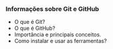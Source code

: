 ### Informações sobre Git e GitHub

- O que é Git?
- O que é GitHub?
- Importância e principais conceitos. 
- Como instalar e usar as ferramentas?
